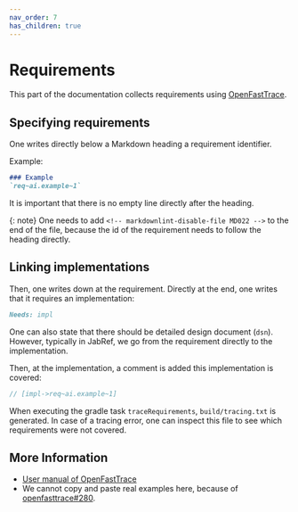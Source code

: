 ```yaml
---
nav_order: 7
has_children: true
---
```

# Requirements

This part of the documentation collects requirements using [OpenFastTrace](https://github.com/itsallcode/openfasttrace).

## Specifying requirements

One writes directly below a Markdown heading a requirement identifier.

Example:

```markdown
### Example
`req~ai.example~1`
```

It is important that there is no empty line directly after the heading.

{: note}
One needs to add `<!-- markdownlint-disable-file MD022 -->` to the end of the file, because the id of the requirement needs to follow the heading directly.

## Linking implementations

Then, one writes down at the requirement.
Directly at the end, one writes that it requires an implementation:

```markdown
Needs: impl
```

One can also state that there should be detailed design document (`dsn`).
However, typically in JabRef, we go from the requirement directly to the implementation.

Then, at the implementation, a comment is added this implementation is covered:

```java
// [impl->req~ai.example~1]
```

When executing the gradle task `traceRequirements`, `build/tracing.txt` is generated.
In case of a tracing error, one can inspect this file to see which requirements were not covered.

## More Information

- [User manual of OpenFastTrace](https://github.com/itsallcode/openfasttrace/blob/main/doc/user_guide.md)
- We cannot copy and paste real examples here, because of [openfasttrace#280](https://github.com/itsallcode/openfasttrace/issues/280).
